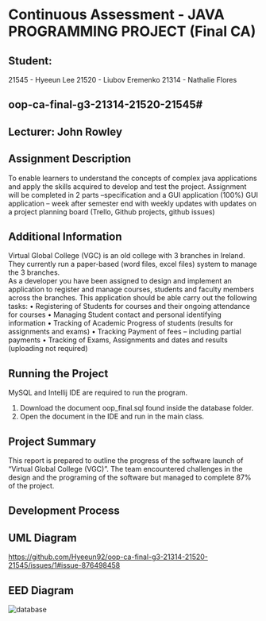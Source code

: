 # Continuous Assessment - JAVA PROGRAMMING PROJECT (Final CA)

## Student: 
21545 - Hyeeun Lee
21520 - Liubov Eremenko
21314 - Nathalie Flores
## oop-ca-final-g3-21314-21520-21545#

## Lecturer: John Rowley

## Assignment Description
To enable learners to understand the concepts of complex java applications and apply the skills acquired to develop and test the project.
Assignment will be completed in 2 parts –specification and a GUI application (100%)
GUI application – week after semester end with weekly updates with updates on a project planning board (Trello, Github projects, github issues)

## Additional Information 
Virtual Global College (VGC) is an old college with 3 branches in Ireland. 
They currently run a paper-based (word files, excel files) system to manage the 3 branches.  
As a developer you have been assigned to design and implement an application to register and manage courses, students and faculty members across the branches.
This application should be able carry out the following tasks:
•	Registering of Students for courses and their ongoing attendance for courses
•	Managing Student contact and personal identifying information
•	Tracking of Academic Progress of students (results for assignments and exams)
•	Tracking Payment of fees – including partial payments
•	Tracking of Exams, Assignments and dates and results (uploading not required)

## Running the Project
MySQL and Intellij IDE are required to run the program.
1. Download the document oop_final.sql found inside the database folder.
2. Open the document in the IDE and run in the main class.

## Project Summary
This report is prepared to outline the progress of the software launch of “Virtual Global College (VGC)”. 
The team encountered challenges in the design and the programing of the software but managed to complete 87% of the project.

## Development Process
## UML Diagram
https://github.com/Hyeeun92/oop-ca-final-g3-21314-21520-21545/issues/1#issue-876498458
## EED Diagram
![database](https://user-images.githubusercontent.com/65398774/117155737-ec977700-adb4-11eb-9622-cecc23352aab.png)


